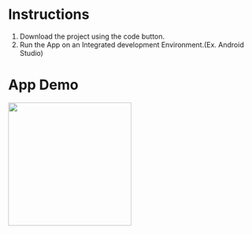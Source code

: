 <h1>Instructions</h1>
    <ol>
        <li>Download the project using the code button.</li>
        <li>Run the App on an Integrated development Environment.(Ex. Android Studio)</li>
    </ol>
    <h1> App Demo</h1>

<img src ="https://user-images.githubusercontent.com/56787472/102846686-42efb480-43d6-11eb-997b-720664efaeac.gif" width="250"/>
